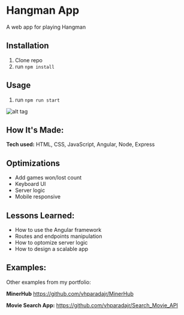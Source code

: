 # Hangman App
A web app for playing Hangman

## Installation

1. Clone repo
2. run `npm install`

## Usage

1. run `npm run start`


![alt tag](https://i.imgur.com/2F5Gc5w.png)

## How It's Made:

**Tech used:** HTML, CSS, JavaScript, Angular, Node, Express


## Optimizations

- Add games won/lost count
- Keyboard UI 
- Server logic
- Mobile responsive


## Lessons Learned:
- How to use the Angular framework
- Routes and endpoints manipulation
- How to optomize server logic
- How to design a scalable app


## Examples:
Other examples from my portfolio:

**MinerHub** https://github.com/vhparadajr/MinerHub

**Movie Search App:** https://github.com/vhparadajr/Search_Movie_API
